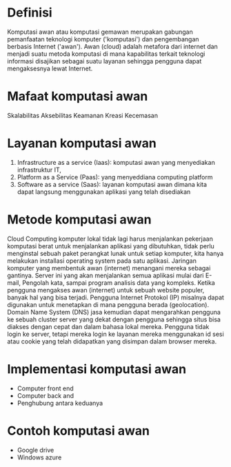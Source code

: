 # Definisi
Komputasi awan atau komputasi gemawan merupakan gabungan pemanfaatan teknologi komputer ('komputasi') dan pengembangan berbasis Internet ('awan'). Awan (cloud) adalah metafora dari internet dan menjadi suatu metoda komputasi di mana kapabilitas terkait teknologi informasi disajikan sebagai suatu layanan sehingga pengguna dapat mengaksesnya lewat Internet.

# Mafaat komputasi awan
Skalabilitas
Aksebilitas
Keamanan
Kreasi
Kecemasan

# Layanan komputasi awan
1. Infrastructure as a service (Iaas): komputasi awan yang menyediakan infrastruktur IT,
2. Platform as a Service (Paas): yang menyeddiana computing platform
3. Software as a service (Saas): layanan komputasi awan dimana kita dapat langsung menggunakan aplikasi yang telah disediakan

# Metode komputasi awan
Cloud Computing komputer lokal tidak lagi harus menjalankan pekerjaan komputasi berat untuk menjalankan aplikasi yang dibutuhkan, tidak perlu menginstal sebuah paket perangkat lunak untuk setiap komputer, kita hanya melakukan installasi operating system pada satu aplikasi. Jaringan komputer yang membentuk awan (internet) menangani mereka sebagai gantinya. 
Server ini yang akan menjalankan semua aplikasi mulai dari E-mail, Pengolah kata, sampai program analisis data yang kompleks. Ketika pengguna mengakses awan (internet) untuk sebuah website populer, banyak hal yang bisa terjadi. Pengguna Internet Protokol (IP) misalnya dapat digunakan untuk menetapkan di mana pengguna berada (geolocation). Domain Name System (DNS) jasa kemudian dapat mengarahkan pengguna ke sebuah cluster server yang dekat dengan pengguna sehingga situs bisa diakses dengan cepat dan dalam bahasa lokal mereka. Pengguna tidak login ke server, tetapi mereka login ke layanan mereka menggunakan id sesi atau cookie yang telah didapatkan yang disimpan dalam browser mereka.

# Implementasi komputasi awan
- Computer front end
- Computer back and
- Penghubung antara keduanya

# Contoh komputasi awan
- Google drive
- Windows azure
